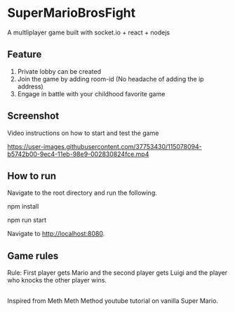 # SuperMarioBrosFight

A multliplayer game built with socket.io + react + nodejs

## Feature

1) Private lobby can be created
2) Join the game by adding room-id (No headache of adding the ip address)
3) Engage in battle with your childhood favorite game

## Screenshot


Video instructions on how to start and test the game

https://user-images.githubusercontent.com/37753430/115078094-b5742b00-9ec4-11eb-98e9-002830824fce.mp4


## How to run

Navigate to the root directory and run the following.

npm install

npm run start

Navigate to <http://localhost:8080>.

## Game rules

Rule: First player gets Mario and the second player gets Luigi and the player who knocks the other player wins.



##



Inspired from Meth Meth Method youtube tutorial on vanilla Super Mario.
